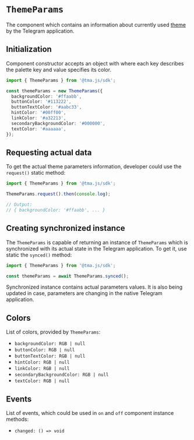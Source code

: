 # `ThemeParams`

The component which contains an information about currently
used [theme](../../../../platform/functionality/theming.md) by the Telegram application.

## Initialization

Component constructor accepts an object with where each key describes the palette key and
value specifies its color.

```typescript  
import { ThemeParams } from '@tma.js/sdk';

const themeParams = new ThemeParams({
  backgroundColor: '#ffaabb',
  buttonColor: '#113222',
  buttonTextColor: '#aabc33',
  hintColor: '#00ff00',
  linkColor: '#a32213',
  secondaryBackgroundColor: '#000000',
  textColor: '#aaaaaa',
});  
```

## Requesting actual data

To get the actual theme parameters information, developer could use the `request()` static method:

```typescript
import { ThemeParams } from '@tma.js/sdk';

ThemeParams.request().then(console.log);

// Output:
// { backgroundColor: '#ffaabb', ... }
```

## Creating synchronized instance

The `ThemeParams` is capable of returning an instance of `ThemeParams` which is synchronized with
its actual state in the Telegram application. To get it, use static the `synced()` method:

```typescript
import { ThemeParams } from '@tma.js/sdk';

const themeParams = await ThemeParams.synced();
```

Synchronized instance contains actual parameters values. It is also being updated in case,
parameters are changing in the native Telegram application.

## Colors

List of colors, provided by `ThemeParams`:

- `backgroundColor: RGB | null`
- `buttonColor: RGB | null`
- `buttonTextColor: RGB | null`
- `hintColor: RGB | null`
- `linkColor: RGB | null`
- `secondaryBackgroundColor: RGB | null`
- `textColor: RGB | null`

## Events

List of events, which could be used in `on` and `off` component instance methods:

- `changed: () => void`
